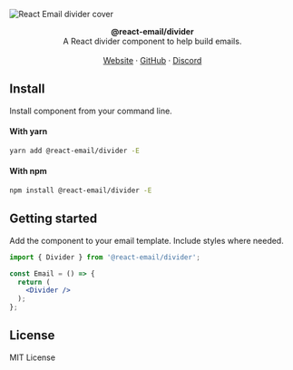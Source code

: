 ![React Email divider cover](https://react-email-assets.vercel.app/divider.png)

<div align="center"><strong>@react-email/divider</strong></div>
<div align="center">A React divider component to help build emails.</div>
<br />
<div align="center">
<a href="https://react.email">Website</a> 
<span> · </span>
<a href="https://github.com/zenorocha/react-email">GitHub</a> 
<span> · </span>
<a href="https://react.email/discord">Discord</a>
</div>

## Install

Install component from your command line.

#### With yarn

```sh
yarn add @react-email/divider -E
```

#### With npm

```sh
npm install @react-email/divider -E
```

## Getting started

Add the component to your email template. Include styles where needed.

```jsx
import { Divider } from '@react-email/divider';

const Email = () => {
  return (
    <Divider />
  );
};
```

## License

MIT License
